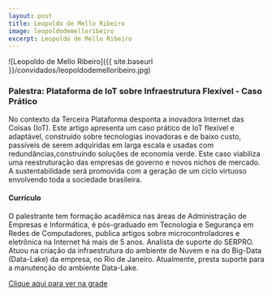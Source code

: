 ```yaml
---
layout: post
title: Leopoldo de Mello Ribeiro
image: leopoldodemelloribeiro
excerpt: Leopoldo de Mello Ribeiro
---
```

![Leopoldo de Mello Ribeiro]({{ site.baseurl }}/convidados/leopoldodemelloribeiro.jpg)


### Palestra: Plataforma de IoT sobre Infraestrutura Flexível - Caso Prático

No contexto da Terceira Plataforma desponta a inovadora Internet das Coisas (IoT). Este artigo apresenta um caso prático de IoT flexível e adaptável, construído sobre tecnologias inovadoras e de baixo custo, passíveis de serem adquiridas em larga escala e usadas com redundâncias,construindo soluções de economia verde. Este caso viabiliza uma reestruturação das empresas de governo e novos nichos de mercado. A sustentabilidade será promovida com a geração de um ciclo virtuoso envolvendo toda a sociedade brasileira.

#### Currículo
O palestrante tem formação acadêmica nas áreas de Administração de Empresas e Informática, é pós-graduado em Tecnologia e Segurança em Redes de Computadores, publica artigos sobre microcontroladores e eletrônica na Internet há mais de 5 anos. Analista de suporte do SERPRO. Atuou na criação da infraestrutura do ambiente de Nuvem e na do Big-Data (Data-Lake) da empresa, no Rio de Janeiro. Atualmente, presta suporte para a manutenção do ambiente Data-Lake. 

[Clique aqui para ver na grade](https://ftsl.websiteseguro.com/ftsl9/grade/detail.html?t=1505414362773&id=107318445fb4b1975ff983cc6fdf1901&type=1&pid=184&day=2)

